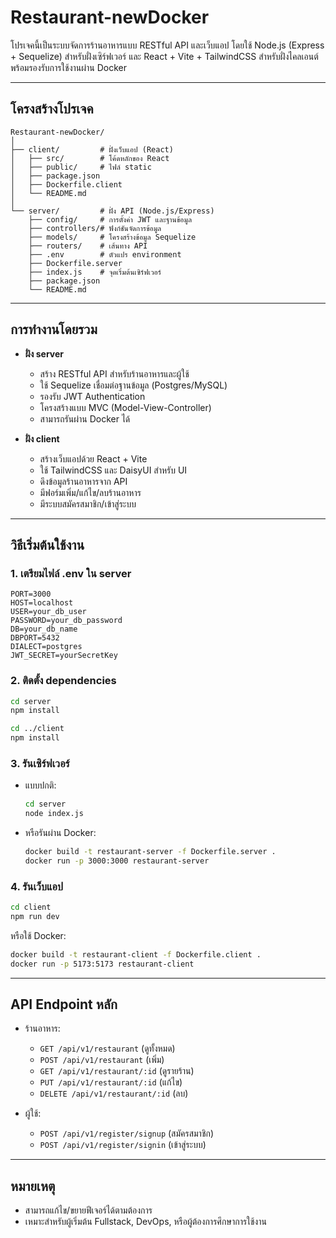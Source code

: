 # Restaurant-newDocker

โปรเจคนี้เป็นระบบจัดการร้านอาหารแบบ RESTful API และเว็บแอป โดยใช้ Node.js (Express + Sequelize) สำหรับฝั่งเซิร์ฟเวอร์ และ React + Vite + TailwindCSS สำหรับฝั่งไคลเอนต์ พร้อมรองรับการใช้งานผ่าน Docker

---

## โครงสร้างโปรเจค

```
Restaurant-newDocker/
│
├── client/         # ฝั่งเว็บแอป (React)
│   ├── src/        # โค้ดหลักของ React
│   ├── public/     # ไฟล์ static
│   ├── package.json
│   ├── Dockerfile.client
│   └── README.md
│
└── server/         # ฝั่ง API (Node.js/Express)
    ├── config/     # การตั้งค่า JWT และฐานข้อมูล
    ├── controllers/# ฟังก์ชันจัดการข้อมูล
    ├── models/     # โครงสร้างข้อมูล Sequelize
    ├── routers/    # เส้นทาง API
    ├── .env        # ตัวแปร environment
    ├── Dockerfile.server
    ├── index.js    # จุดเริ่มต้นเซิร์ฟเวอร์
    ├── package.json
    └── README.md
```

---

## การทำงานโดยรวม

- **ฝั่ง server**  
  - สร้าง RESTful API สำหรับร้านอาหารและผู้ใช้
  - ใช้ Sequelize เชื่อมต่อฐานข้อมูล (Postgres/MySQL)
  - รองรับ JWT Authentication
  - โครงสร้างแบบ MVC (Model-View-Controller)
  - สามารถรันผ่าน Docker ได้

- **ฝั่ง client**  
  - สร้างเว็บแอปด้วย React + Vite
  - ใช้ TailwindCSS และ DaisyUI สำหรับ UI
  - ดึงข้อมูลร้านอาหารจาก API
  - มีฟอร์มเพิ่ม/แก้ไข/ลบร้านอาหาร
  - มีระบบสมัครสมาชิก/เข้าสู่ระบบ

---

## วิธีเริ่มต้นใช้งาน

### 1. เตรียมไฟล์ .env ใน server

```env
PORT=3000
HOST=localhost
USER=your_db_user
PASSWORD=your_db_password
DB=your_db_name
DBPORT=5432
DIALECT=postgres
JWT_SECRET=yourSecretKey
```

### 2. ติดตั้ง dependencies

```sh
cd server
npm install

cd ../client
npm install
```

### 3. รันเซิร์ฟเวอร์

- แบบปกติ:
  ```sh
  cd server
  node index.js
  ```
- หรือรันผ่าน Docker:
  ```sh
  docker build -t restaurant-server -f Dockerfile.server .
  docker run -p 3000:3000 restaurant-server
  ```

### 4. รันเว็บแอป

```sh
cd client
npm run dev
```
หรือใช้ Docker:
```sh
docker build -t restaurant-client -f Dockerfile.client .
docker run -p 5173:5173 restaurant-client
```

---

## API Endpoint หลัก

- ร้านอาหาร:  
  - `GET /api/v1/restaurant` (ดูทั้งหมด)
  - `POST /api/v1/restaurant` (เพิ่ม)
  - `GET /api/v1/restaurant/:id` (ดูรายร้าน)
  - `PUT /api/v1/restaurant/:id` (แก้ไข)
  - `DELETE /api/v1/restaurant/:id` (ลบ)

- ผู้ใช้:  
  - `POST /api/v1/register/signup` (สมัครสมาชิก)
  - `POST /api/v1/register/signin` (เข้าสู่ระบบ)

---

## หมายเหตุ

- สามารถแก้ไข/ขยายฟีเจอร์ได้ตามต้องการ
- เหมาะสำหรับผู้เริ่มต้น Fullstack, DevOps, หรือผู้ต้องการศึกษาการใช้งาน